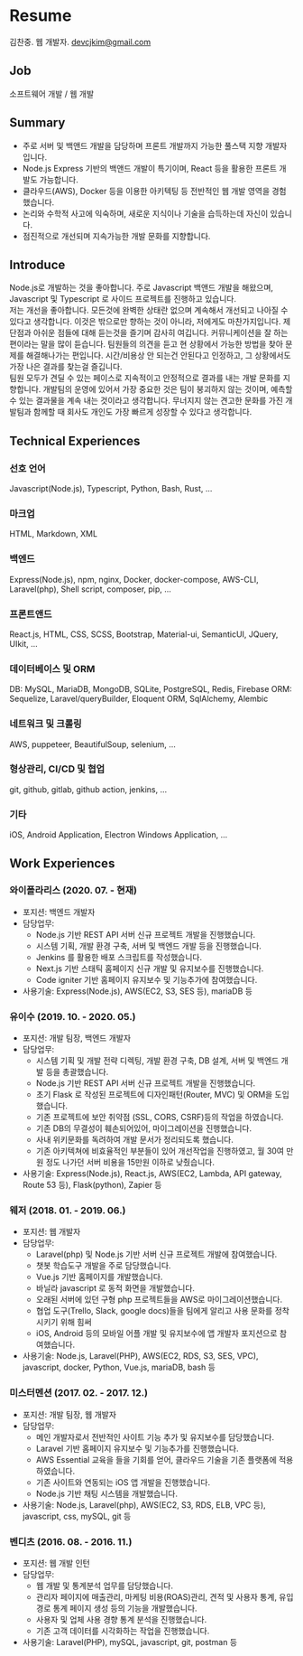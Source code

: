 # Resume

김찬중. 웹 개발자.
devcjkim@gmail.com

## Job
소프트웨어 개발 / 웹 개발

## Summary
- 주로 서버 및 백앤드 개발을 담당하며 프론트 개발까지 가능한 풀스택 지향 개발자입니다.
- Node.js Express 기반의 백앤드 개발이 특기이며, React 등을 활용한 프론트 개발도 가능합니다.
- 클라우드(AWS), Docker 등을 이용한 아키텍팅 등 전반적인 웹 개발 영역을 경험했습니다.
- 논리와 수학적 사고에 익숙하며, 새로운 지식이나 기술을 습득하는데 자신이 있습니다.
- 점진적으로 개선되며 지속가능한 개발 문화를 지향합니다.

## Introduce
Node.js로 개발하는 것을 좋아합니다. 주로 Javascript 백앤드 개발을 해왔으며, Javascript 및 Typescript 로 사이드 프로젝트를 진행하고 있습니다.  
저는 개선을 좋아합니다. 모든것에 완벽한 상태란 없으며 계속해서 개선되고 나아질 수 있다고 생각합니다. 이것은 밖으로만 향하는 것이 아니라, 저에게도 마찬가지입니다. 제 단점과 아쉬운 점들에 대해 듣는것을 즐기며 감사히 여깁니다.
커뮤니케이션을 잘 하는 편이라는 말을 많이 듣습니다. 팀원들의 의견을 듣고 현 상황에서 가능한 방법을 찾아 문제를 해결해나가는 편입니다. 시간/비용상 안 되는건 안된다고 인정하고, 그 상황에서도 가장 나은 결과를 찾는걸 즐깁니다.  
팀원 모두가 견딜 수 있는 페이스로 지속적이고 안정적으로 결과를 내는 개발 문화를 지향합니다. 개발팀의 운영에 있어서 가장 중요한 것은 팀이 붕괴하지 않는 것이며, 예측할 수 있는 결과물을 계속 내는 것이라고 생각합니다. 무너지지 않는 견고한 문화를 가진 개발팀과 함께할 때 회사도 개인도 가장 빠르게 성장할 수 있다고 생각합니다.  

## Technical Experiences
### 선호 언어
Javascript(Node.js), Typescript, Python, Bash, Rust, ...

### 마크업
HTML, Markdown, XML

### 백엔드
Express(Node.js), npm, nginx, Docker, docker-compose, AWS-CLI, Laravel(php), Shell script, composer, pip, ...

### 프론트앤드
React.js, HTML, CSS, SCSS, Bootstrap, Material-ui, SemanticUI, JQuery, UIkit, ...

### 데이터베이스 및 ORM
DB: MySQL, MariaDB, MongoDB, SQLite, PostgreSQL, Redis, Firebase
ORM: Sequelize, Laravel/queryBuilder, Eloquent ORM, SqlAlchemy, Alembic

### 네트워크 및 크롤링
AWS, puppeteer, BeautifulSoup, selenium, ...

### 형상관리, CI/CD 및 협업
git, github, gitlab, github action, jenkins, ...

### 기타
iOS, Android Application, Electron Windows Application, ...

## Work Experiences
### 와이폴라리스 (2020. 07. - 현재)
- 포지션: 백엔드 개발자  
- 담당업무: 
  - Node.js 기반 REST API 서버 신규 프로젝트 개발을 진행했습니다.
  - 시스템 기획, 개발 환경 구축, 서버 및 백엔드 개발 등을 진행했습니다.
  - Jenkins 를 활용한 배포 스크립트를 작성했습니다.
  - Next.js 기반 스태틱 홈페이지 신규 개발 및 유지보수를 진행했습니다.
  - Code igniter 기반 홈페이지 유지보수 및 기능추가에 참여했습니다.
- 사용기술: Express(Node.js), AWS(EC2, S3, SES 등), mariaDB 등

### 유이수 (2019. 10. - 2020. 05.)
- 포지션: 개발 팀장, 백엔드 개발자  
- 담당업무:
  - 시스템 기획 및 개발 전략 디렉팅, 개발 환경 구축, DB 설계, 서버 및 백엔드 개발 등을 총괄했습니다.
  - Node.js 기반 REST API 서버 신규 프로젝트 개발을 진행했습니다.
  - 초기 Flask 로 작성된 프로젝트에 디자인패턴(Router, MVC) 및 ORM을 도입했습니다.
  - 기존 프로젝트에 보안 취약점 (SSL, CORS, CSRF)등의 작업을 하였습니다.
  - 기존 DB의 무결성이 훼손되어있어, 마이그레이션을 진행했습니다.
  - 사내 위키문화를 독려하여 개발 문서가 정리되도록 했습니다.
  - 기존 아키텍쳐에 비효율적인 부분들이 있어 개선작업을 진행하였고, 월 30여 만원 정도 나가던 서버 비용을 15만원 이하로 낮췄습니다.
- 사용기술: Express(Node.js), React.js, AWS(EC2, Lambda, API gateway, Route 53 등), Flask(python), Zapier 등

### 웨저 (2018. 01. - 2019. 06.)
- 포지션: 웹 개발자  
- 담당업무:
  - Laravel(php) 및 Node.js 기반 서버 신규 프로젝트 개발에 참여했습니다.
  - 챗봇 학습도구 개발을 주로 담당했습니다.
  - Vue.js 기반 홈페이지를 개발했습니다.
  - 바닐라 javascript 로 동적 화면을 개발했습니다.
  - 오래된 서버에 있던 구형 php 프로젝트들을 AWS로 마이그레이션했습니다.
  - 협업 도구(Trello, Slack, google docs)들을 팀에게 알리고 사용 문화를 정착시키기 위해 힘써 
  - iOS, Android 등의 모바일 어플 개발 및 유지보수에 앱 개발자 포지션으로 참여했습니다.
- 사용기술: Node.js, Laravel(PHP), AWS(EC2, RDS, S3, SES, VPC), javascript, docker, Python, Vue.js, mariaDB, bash 등

### 미스터멘션 (2017. 02. - 2017. 12.)
- 포지션: 개발 팀장, 웹 개발자
- 담당업무:
  - 메인 개발자로서 전반적인 사이트 기능 추가 및 유지보수를 담당했습니다.
  - Laravel 기반 홈페이지 유지보수 및 기능추가를 진행했습니다.
  - AWS Essential 교육을 들을 기회를 얻어, 클라우드 기술을 기존 플랫폼에 적용하였습니다.
  - 기존 사이트와 연동되는 iOS 앱 개발을 진행했습니다.
  - Node.js 기반 채팅 시스템을 개발했습니다.
- 사용기술: Node.js, Laravel(php), AWS(EC2, S3, RDS, ELB, VPC 등), javascript, css, mySQL, git 등

### 벤디츠 (2016. 08. - 2016. 11.)
- 포지션: 웹 개발 인턴
- 담당업무:
  - 웹 개발 및 통계분석 업무를 담당했습니다.
  - 관리자 페이지에 매출관리, 마케팅 비용(ROAS)관리, 견적 및 사용자 통계, 유입 경로 통계 페이지 생성 등의 기능을 개발했습니다.
  - 사용자 및 업체 사용 경향 통계 분석을 진행했습니다.
  - 기존 고객 데이터를 시각화하는 작업을 진행했습니다.
- 사용기술: Laravel(PHP), mySQL, javascript, git, postman 등
